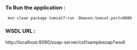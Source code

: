 ### To Run the application :




     mvn clean package tomcat7:run -Dmaven.tomcat.port=8080



### WSDL URL :
http://localhost:8080/soap-server/cxf/samplesoap?wsdl